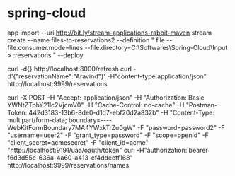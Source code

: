 # spring-cloud

app import --uri http://bit.ly/stream-applications-rabbit-maven
stream create --name files-to-reservations2 --definition " file --file.consumer.mode=lines --file.directory=C:\\Softwares\\Spring-Cloud\\Input > :reservations " --deploy

curl -d{} http://localhost:8000/refresh
curl -d'{"reservationName":"Aravind"}' -H"content-type:application/json" http://localhost:9999/reservations

curl -X POST -H "Accept: application/json" -H "Authorization: Basic YWNtZTphY21lc2VjcmV0" -H "Cache-Control: no-cache" -H "Postman-Token: 442d3183-13b6-8de0-d1d7-ebf20d2a832b" -H "Content-Type: multipart/form-data; boundary=----WebKitFormBoundary7MA4YWxkTrZu0gW" -F "password=password2" -F "username=user2" -F "grant_type=password" -F "scope=openid" -F "client_secret=acmesecret" -F "client_id=acme" "http://localhost:9191/uaa/oauth/token"
curl -H"authorization: bearer f6d3d55c-636a-4a60-a413-cf4ddeeff168" http://localhost:9999/reservations/names

